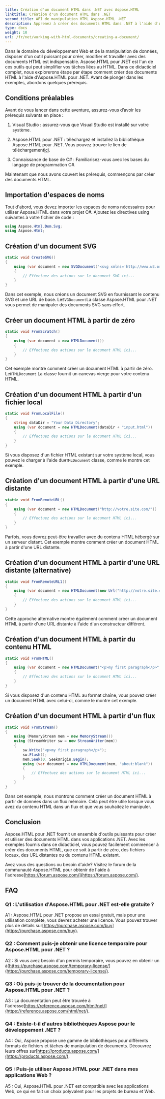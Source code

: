 ```yaml
---
title: Création d'un document HTML dans .NET avec Aspose.HTML
linktitle: Création d'un document HTML dans .NET
second_title: API de manipulation HTML Aspose.HTML .NET
description: Apprenez à créer des documents HTML dans .NET à l'aide d'Aspose.HTML, à partir de zéro ou à partir d'URL. Un tutoriel complet pour les développeurs Web.
type: docs
weight: 10
url: /fr/net/working-with-html-documents/creating-a-document/
---
```


Dans le domaine du développement Web et de la manipulation de données, disposer d'un outil puissant pour créer, modifier et travailler avec des documents HTML est indispensable. Aspose.HTML pour .NET est l'un de ces outils qui peut simplifier vos tâches liées au HTML. Dans ce didacticiel complet, nous explorerons étape par étape comment créer des documents HTML à l'aide d'Aspose.HTML pour .NET. Avant de plonger dans les exemples, abordons quelques prérequis.

## Conditions préalables

Avant de vous lancer dans cette aventure, assurez-vous d’avoir les prérequis suivants en place :

1. Visual Studio : assurez-vous que Visual Studio est installé sur votre système.

2.  Aspose.HTML pour .NET : téléchargez et installez la bibliothèque Aspose.HTML pour .NET. Vous pouvez trouver le lien de téléchargement[ici](https://releases.aspose.com/html/net/).

3. Connaissance de base de C# : Familiarisez-vous avec les bases du langage de programmation C#.

Maintenant que nous avons couvert les prérequis, commençons par créer des documents HTML.

## Importation d'espaces de noms

Tout d'abord, vous devez importer les espaces de noms nécessaires pour utiliser Aspose.HTML dans votre projet C#. Ajoutez les directives using suivantes à votre fichier de code :

```csharp
using Aspose.Html.Dom.Svg;
using Aspose.Html;
```

## Création d'un document SVG

```csharp
static void CreateSVG()
{
    using (var document = new SVGDocument("<svg xmlns='http://www.w3.org/2000/svg'><circle cx='50' cy='50' r='40'/></svg>", "about:blank"))
    {
        // Effectuez des actions sur le document SVG ici...
    }
}
```

 Dans cet exemple, nous créons un document SVG en fournissant le contenu SVG et une URL de base. Le`SVGDocument`La classe Aspose.HTML pour .NET vous permet de manipuler des documents SVG sans effort.

## Créer un document HTML à partir de zéro

```csharp
static void FromScratch()
{
    using (var document = new HTMLDocument())
    {
        // Effectuez des actions sur le document HTML ici...
    }
}
```

 Cet exemple montre comment créer un document HTML à partir de zéro. Le`HTMLDocument` La classe fournit un canevas vierge pour votre contenu HTML.

## Création d'un document HTML à partir d'un fichier local

```csharp
static void FromLocalFile()
{
    string dataDir = "Your Data Directory";
    using (var document = new HTMLDocument(dataDir + "input.html"))
    {
        // Effectuez des actions sur le document HTML ici...
    }
}
```

 Si vous disposez d'un fichier HTML existant sur votre système local, vous pouvez le charger à l'aide du`HTMLDocument` classe, comme le montre cet exemple.

## Création d'un document HTML à partir d'une URL distante

```csharp
static void FromRemoteURL()
{
    using (var document = new HTMLDocument("http://votre.site.com/"))
    {
        // Effectuez des actions sur le document HTML ici...
    }
}
```

Parfois, vous devrez peut-être travailler avec du contenu HTML hébergé sur un serveur distant. Cet exemple montre comment créer un document HTML à partir d'une URL distante.

## Création d'un document HTML à partir d'une URL distante (alternative)

```csharp
static void FromRemoteURL1()
{
    using (var document = new HTMLDocument(new Url("http://votre.site.com/")))
    {
        // Effectuez des actions sur le document HTML ici...
    }
}
```

Cette approche alternative montre également comment créer un document HTML à partir d'une URL distante à l'aide d'un constructeur différent.

## Création d'un document HTML à partir du contenu HTML

```csharp
static void FromHTML()
{
    using (var document = new HTMLDocument("<p>my first paragraph</p>", "."))
    {
        // Effectuez des actions sur le document HTML ici...
    }
}
```

Si vous disposez d'un contenu HTML au format chaîne, vous pouvez créer un document HTML avec celui-ci, comme le montre cet exemple.

## Création d'un document HTML à partir d'un flux

```csharp
static void FromStream()
{
    using (MemoryStream mem = new MemoryStream())
    using (StreamWriter sw = new StreamWriter(mem))
    {
        sw.Write("<p>my first paragraph</p>");
        sw.Flush();
        mem.Seek(0, SeekOrigin.Begin);
        using (var document = new HTMLDocument(mem, "about:blank"))
        {
            // Effectuez des actions sur le document HTML ici...
        }
    }
}
```

Dans cet exemple, nous montrons comment créer un document HTML à partir de données dans un flux mémoire. Cela peut être utile lorsque vous avez du contenu HTML dans un flux et que vous souhaitez le manipuler.

## Conclusion

Aspose.HTML pour .NET fournit un ensemble d'outils puissants pour créer et utiliser des documents HTML dans vos applications .NET. Avec les exemples fournis dans ce didacticiel, vous pouvez facilement commencer à créer des documents HTML, que ce soit à partir de zéro, des fichiers locaux, des URL distantes ou du contenu HTML existant.

 Avez vous des questions ou besoin d'aide? Visitez le forum de la communauté Aspose.HTML pour obtenir de l'aide à l'adresse[https://forum.aspose.com/](https://forum.aspose.com/).

## FAQ

### Q1 : L'utilisation d'Aspose.HTML pour .NET est-elle gratuite ?
 A1 : Aspose.HTML pour .NET propose un essai gratuit, mais pour une utilisation complète, vous devrez acheter une licence. Vous pouvez trouver plus de détails sur[https://purchase.aspose.com/buy](https://purchase.aspose.com/buy).

### Q2 : Comment puis-je obtenir une licence temporaire pour Aspose.HTML pour .NET ?
 A2 : Si vous avez besoin d'un permis temporaire, vous pouvez en obtenir un à[https://purchase.aspose.com/temporary-license/](https://purchase.aspose.com/temporary-license/).

### Q3 : Où puis-je trouver de la documentation pour Aspose.HTML pour .NET ?
 A3 : La documentation peut être trouvée à l'adresse[https://reference.aspose.com/html/net/](https://reference.aspose.com/html/net/).

### Q4 : Existe-t-il d'autres bibliothèques Aspose pour le développement .NET ?
 A4 : Oui, Aspose propose une gamme de bibliothèques pour différents formats de fichiers et tâches de manipulation de documents. Découvrez leurs offres sur[https://products.aspose.com/](https://products.aspose.com/).

### Q5 : Puis-je utiliser Aspose.HTML pour .NET dans mes applications Web ?
A5 : Oui, Aspose.HTML pour .NET est compatible avec les applications Web, ce qui en fait un choix polyvalent pour les projets de bureau et Web.
